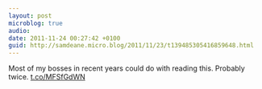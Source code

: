 ```yaml
---
layout: post
microblog: true
audio: 
date: 2011-11-24 00:27:42 +0100
guid: http://samdeane.micro.blog/2011/11/23/t139485305416859648.html
---
```

Most of my bosses in recent years could do with reading this. Probably twice.  [t.co/MFSfGdWN](http://t.co/MFSfGdWN)
